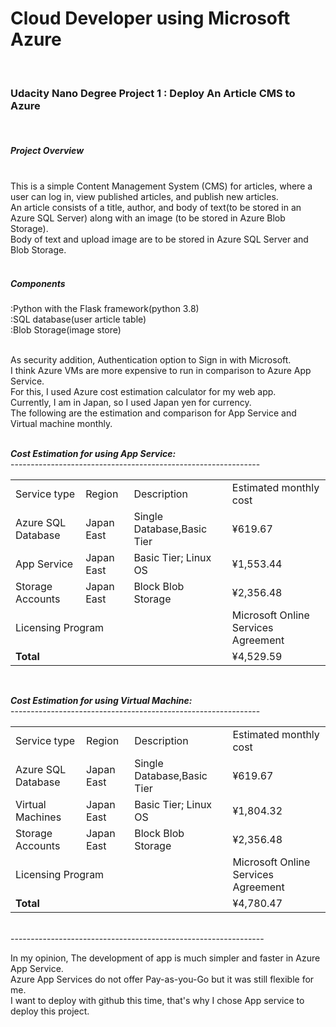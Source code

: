 <h1>Cloud Developer using Microsoft Azure</h1><br>
<h3>Udacity Nano Degree Project 1 : Deploy An Article CMS to Azure</h3><br>

<h5>Project Overview</h5><br>
This is a simple Content Management System (CMS) for articles, where a user can log in, view published articles, and publish new articles. <br>
An article consists of a title, author, and body of text(to be stored in an Azure SQL Server) along with an image (to be stored in Azure Blob Storage).<br>
Body of text and upload image are to be stored in Azure SQL Server and Blob Storage.<br><br>

<h5>Components</h5>
:Python with the Flask framework(python 3.8)<br>
:SQL database(user article table)<br>
:Blob Storage(image store)<br><br>

As security addition, Authentication option to Sign in with Microsoft.<br>
I think Azure VMs are more expensive to run in comparison to Azure App Service.<br>
For this, I used Azure cost estimation calculator for my web app.<br>
Currently, I am in Japan, so I used Japan yen for currency.<br>
The following are the estimation and comparison for App Service and Virtual machine monthly.<br><br>

<b><i>Cost Estimation for using App Service:</b></i><br>
--------------------------------------------------------------<br>
<table>
    <tr>
        <td>Service type</td>
        <td>Region</td>
        <td>Description</td>
        <td>Estimated monthly cost</td>
    </tr>
    <tr>
        <td>Azure SQL Database</td>
        <td>Japan East</td>
        <td>Single Database,Basic Tier</td>
        <td>¥619.67</td>
    </tr>
        <td>App Service</td>
        <td>Japan East</td>
        <td>Basic Tier; Linux OS	</td>
        <td>¥1,553.44</td>
    <tr>
        <td>Storage Accounts</td>
        <td>Japan East</td>
        <td>Block Blob Storage</td>
        <td>¥2,356.48</td>
    </tr>
    <tr>
        <td colspan="3">Licensing Program</td>
        <td>Microsoft Online Services Agreement</td>
    </tr>
    <tr>
        <td colspan="3"><b>Total</b></td>
        <td>¥4,529.59</td>
    </tr>
</table><br>

<b><i>Cost Estimation for using Virtual Machine:</b></i><br>
--------------------------------------------------------------<br>
<table>
    <tr>
        <td>Service type</td>
        <td>Region</td>
        <td>Description</td>
        <td>Estimated monthly cost</td>
    </tr>
    <tr>
        <td>Azure SQL Database</td>
        <td>Japan East</td>
        <td>Single Database,Basic Tier</td>
        <td>¥619.67</td>
    </tr>
        <td>Virtual Machines</td>
        <td>Japan East</td>
        <td>Basic Tier; Linux OS	</td>
        <td>¥1,804.32</td>
    <tr>
        <td>Storage Accounts</td>
        <td>Japan East</td>
        <td>Block Blob Storage</td>
        <td>¥2,356.48</td>
    </tr>
    <tr>
        <td colspan="3">Licensing Program</td>
        <td>Microsoft Online Services Agreement</td>
    </tr>
    <tr>
        <td colspan="3"><b>Total</b></td>
        <td>¥4,780.47</td>
    </tr>
</table><br>
---------------------------------------------------------------	<br>

In my opinion, The development of app is much simpler and faster in Azure App Service.<br>
Azure App Services do not offer Pay-as-you-Go but it was still flexible for me.<br>
I want to deploy with github this time, that's why I chose App service to deploy this project.<br>
